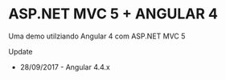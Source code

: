 # ASP.NET MVC 5 + ANGULAR 4
Uma demo utilziando Angular 4 com ASP.NET MVC 5

Update 
* 28/09/2017 - Angular 4.4.x
